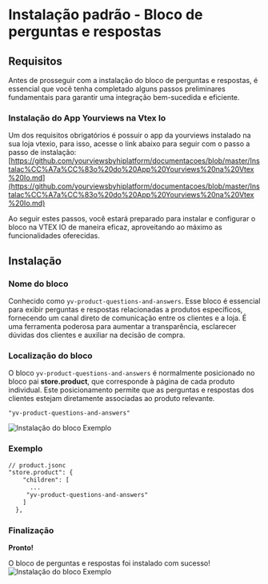 # Instalação padrão - Bloco de perguntas e respostas
## Requisitos
Antes de prosseguir com a instalação do bloco de perguntas e respostas, é essencial que você tenha completado alguns passos preliminares fundamentais para garantir uma integração bem-sucedida e eficiente.


 ### Instalação do App Yourviews na Vtex Io

Um dos requisitos obrigatórios é possuir o app da yourviews instalado na sua loja vtexio, para isso, acesse o link abaixo para seguir com o passo a passo de instalação:  [https://github.com/yourviewsbyhiplatform/documentacoes/blob/master/Instalac%CC%A7a%CC%83o%20do%20App%20Yourviews%20na%20Vtex%20Io.md](https://github.com/yourviewsbyhiplatform/documentacoes/blob/master/Instalac%CC%A7a%CC%83o%20do%20App%20Yourviews%20na%20Vtex%20Io.md)

Ao seguir estes passos, você estará preparado para instalar e configurar o bloco na VTEX IO de maneira eficaz, aproveitando ao máximo as funcionalidades oferecidas.

 ## Instalação
   ### Nome do bloco
   Conhecido como `yv-product-questions-and-answers`. Esse bloco é essencial para exibir perguntas e respostas relacionadas a produtos específicos, fornecendo um canal direto de comunicação entre os clientes e a loja. É uma ferramenta poderosa para aumentar a transparência, esclarecer dúvidas dos clientes e auxiliar na decisão de compra.
   ### Localização do bloco
   O bloco `yv-product-questions-and-answers` é normalmente posicionado no bloco pai **store.product**, que corresponde à página de cada produto individual. Este posicionamento permite que as perguntas e respostas dos clientes estejam diretamente associadas ao produto relevante.
   

    "yv-product-questions-and-answers"
    
![Instalação do bloco Exemplo](https://imgur.com/NUS4JYT.png)
### Exemplo
```diff
// product.jsonc
"store.product": {
    "children": [
      ...
     "yv-product-questions-and-answers"
    ]
  },
```
### Finalização
**Pronto!**

O bloco de perguntas e respostas foi instalado com sucesso!
![Instalação do bloco Exemplo](https://imgur.com/8ImokcO.png)
<!--stackedit_data:
eyJoaXN0b3J5IjpbODczOTEwNjk0XX0=
-->